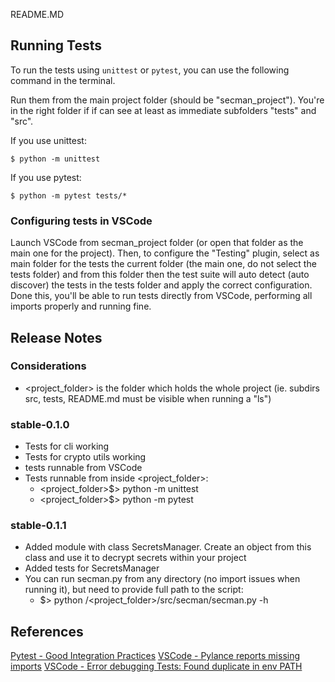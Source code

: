 README.MD

## Running Tests

To run the tests using `unittest` or `pytest`, you can use the following command in the terminal.

Run them from the main project folder (should be "secman_project"). You're in the right folder if
if can see at least as immediate subfolders "tests" and "src".

If you use unittest:
```
$ python -m unittest
```

If you use pytest:
```
$ python -m pytest tests/*
```
### Configuring tests in VSCode

Launch VSCode from secman_project folder (or open that folder as the main one for the project).
Then, to configure the "Testing" plugin, select as main folder for the tests the current folder
(the main one, do not select the tests folder) and from this folder then the test suite will
auto detect (auto discover) the tests in the tests folder and apply the correct configuration.
Done this, you'll be able to run tests directly from VSCode, performing all imports properly and
running fine.

## Release Notes

### Considerations
- <project_folder> is the folder which holds the whole project (ie. subdirs src, tests, README.md must be visible when running a "ls")

### stable-0.1.0
- Tests for cli working
- Tests for crypto utils working
- tests runnable from VSCode
- Tests runnable from inside <project_folder>:
  - <project_folder>$> python -m unittest
  - <project_folder>$> python -m pytest

### stable-0.1.1
- Added module with class SecretsManager. Create an object from this class and use it to decrypt secrets within your project
- Added tests for SecretsManager
- You can run secman.py from any directory (no import issues when running it), but need to provide full path to the script:
  - $> python <whatever>/<project_folder>/src/secman/secman.py -h

## References
[Pytest - Good Integration Practices](https://docs.pytest.org/en/7.1.x/explanation/goodpractices.html)
[VSCode - Pylance reports missing imports](https://stackoverflow.com/questions/71918703/visual-studio-code-pylance-report-missing-imports)
[VSCode - Error debugging Tests: Found duplicate in env PATH](https://stackoverflow.com/questions/76036074/cannot-debug-test-case-in-vs-code-found-duplicate-in-env-path)
